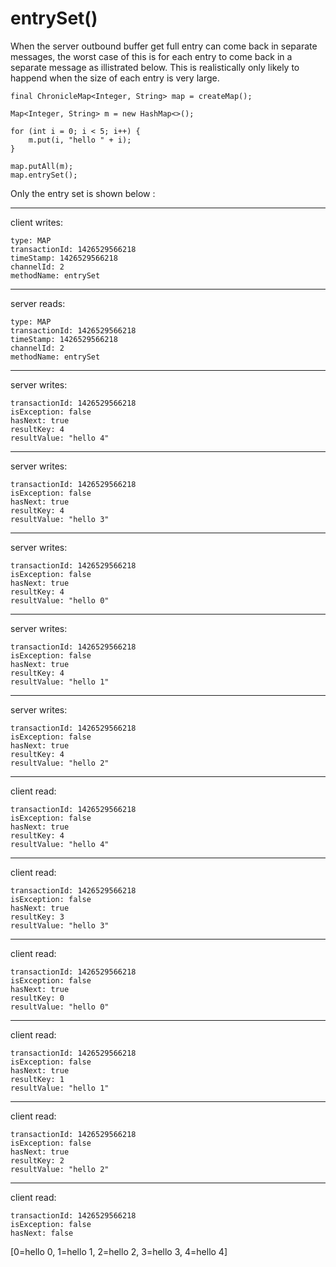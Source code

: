 # entrySet()

When the server outbound buffer get full entry can come back in separate messages, the worst case of this is for each entry to come back in a separate message as illistrated below. This is realistically only likely to happend when the size of each entry is very large.
```
final ChronicleMap<Integer, String> map = createMap();

Map<Integer, String> m = new HashMap<>();

for (int i = 0; i < 5; i++) {
    m.put(i, "hello " + i);
}

map.putAll(m);
map.entrySet();
```

Only the entry set is shown below :

--------------------------------------------
client writes:
```
type: MAP
transactionId: 1426529566218
timeStamp: 1426529566218
channelId: 2
methodName: entrySet
```
--------------------------------------------
server reads:
```
type: MAP
transactionId: 1426529566218
timeStamp: 1426529566218
channelId: 2
methodName: entrySet
```
--------------------------------------------
server writes:
```
transactionId: 1426529566218
isException: false
hasNext: true
resultKey: 4
resultValue: "hello 4"
```

--------------------------------------------
server writes:
```
transactionId: 1426529566218
isException: false
hasNext: true
resultKey: 4
resultValue: "hello 3"
```

--------------------------------------------
server writes:
```
transactionId: 1426529566218
isException: false
hasNext: true
resultKey: 4
resultValue: "hello 0"
```
--------------------------------------------
server writes:
```
transactionId: 1426529566218
isException: false
hasNext: true
resultKey: 4
resultValue: "hello 1"
```
--------------------------------------------
server writes:
```
transactionId: 1426529566218
isException: false
hasNext: true
resultKey: 4
resultValue: "hello 2"
```
--------------------------------
client read:
```
transactionId: 1426529566218
isException: false
hasNext: true
resultKey: 4
resultValue: "hello 4"
```

--------------------------------
client read:
```
transactionId: 1426529566218
isException: false
hasNext: true
resultKey: 3
resultValue: "hello 3"
```

--------------------------------
client read:
```
transactionId: 1426529566218
isException: false
hasNext: true
resultKey: 0
resultValue: "hello 0"
```

--------------------------------
client read:
```
transactionId: 1426529566218
isException: false
hasNext: true
resultKey: 1
resultValue: "hello 1"
```

--------------------------------
client read:
```
transactionId: 1426529566218
isException: false
hasNext: true
resultKey: 2
resultValue: "hello 2"
```

--------------------------------
client read:
```
transactionId: 1426529566218
isException: false
hasNext: false
```

[0=hello 0, 1=hello 1, 2=hello 2, 3=hello 3, 4=hello 4]
